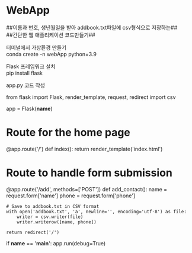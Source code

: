 # WebApp  


##이름과 번호, 생년월일을 받아 addbook.txt파일에 csv형식으로 저장하는##  
##간단한 웹 애플리케이션 코드만들기##



터미널에서 가상환경 만들기  
conda create -n webApp python=3.9  

Flask 프레임워크 설치  
pip install flask  

app.py 코드 작성  
  
from flask import Flask, render_template, request, redirect
import csv

app = Flask(__name__)

# Route for the home page
@app.route('/')
def index():
    return render_template('index.html')

# Route to handle form submission
@app.route('/add', methods=['POST'])
def add_contact():
    name = request.form['name']
    phone = request.form['phone']

    # Save to addbook.txt in CSV format
    with open('addbook.txt', 'a', newline='', encoding='utf-8') as file:
        writer = csv.writer(file)
        writer.writerow([name, phone])

    return redirect('/')

if __name__ == '__main__':
    app.run(debug=True)
